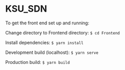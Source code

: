 # KSU_SDN



To get the front end set up and running:

Change directory to Frontend directory: `$ cd Frontend`

Install dependencies: `$ yarn install`

Development build (localhost): `$ yarn serve`

Production build: `$ yarn build`
